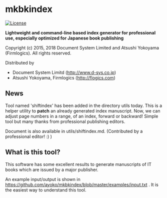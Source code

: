 # mkbkindex

[![License](https://img.shields.io/badge/License-BSD%203--Clause-blue.svg)](https://opensource.org/licenses/BSD-3-Clause)

**Lightweight and command-line based index generator for professional use, especially optimized for Japanese book publishing**

Copyright (c) 2015, 2018 Document System Limited and Atsushi Yokoyama (Firmlogics).
All rights reserved.

Distributed by

- Document System Limitd (http://www.d-sys.co.jp)
- Atsushi Yokoyama, Firmlogics (http://flogics.com)

## News

Tool named 'shiftindex' has been added in the directory utils today.
This is a helper utility to **patch** an already generated index manuscript.
Now, we can adjust page numbers in a range, of an index, forward or backward!
Simple tool but many thanks from professional publishing editors.

Document is also available in utils/shiftindex.md.
(Contributed by a professional editor! :) )

## What is this tool?

This software has some excellent results to generate manuscripts of IT books which are issued by a major publisher.

An example input/output is shown in https://github.com/ayoko/mkbkindex/blob/master/examples/input.txt .  It is the easiest way to understand this tool.

